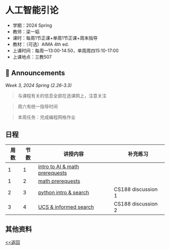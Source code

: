 # 人工智能引论

* 学期：2024 Spring
* 教师：梁一韬
* 课时：每周1节正课+单周1节正课+周末指导
* 教材：（可选）AIMA 4th ed.
* 上课时间：每周一13:00-14:50，单周周四15:10-17:00
* 上课地点：三教507

## 📢 Announcements

*Week 3, 2024 Spring (2.26-3.3)*

> 与课程有关的信息全部在选课网上，注意关注

> 周六有统一指导时间

> 本周任务：完成编程网格作业

## 日程

| 周数 |节数| 讲授内容 | 补充练习 |
| ---- |----| -------- | -------- |
|1|1|[intro to AI & math prerequests](/courses/ai/lec1)||
|1|2|[math prerequests](https://calvinxiaocao.github.io/courses/ai/lec2.html)||
|2|3|[python intro & search](https://calvinxiaocao.github.io/courses/ai/lec3.html)|CS188 discussion 1|
|3|4|[UCS & informed search](https://calvinxiaocao.github.io/courses/ai/lec4.html)|CS188 discussion 2|


## 其他资料

[<<返回](university_courses)